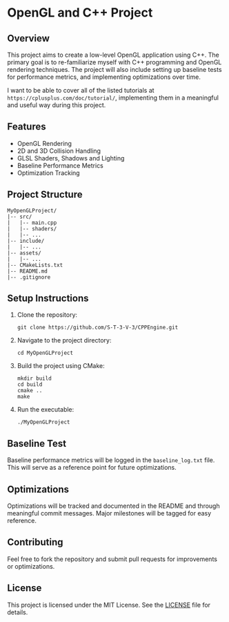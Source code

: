 # OpenGL and C++ Project

## Overview

This project aims to create a low-level OpenGL application using C++. The primary goal is to re-familiarize myself with C++ programming and OpenGL rendering techniques. The project will also include setting up baseline tests for performance metrics, and implementing optimizations over time.

I want to be able to cover all of the listed tutorials at `https://cplusplus.com/doc/tutorial/`, implementing them in a meaningful and useful way during this project.

## Features

- OpenGL Rendering
- 2D and 3D Collision Handling
- GLSL Shaders, Shadows and Lighting
- Baseline Performance Metrics
- Optimization Tracking

## Project Structure

```
MyOpenGLProject/
|-- src/
|   |-- main.cpp
|   |-- shaders/
|   |-- ...
|-- include/
|   |-- ...
|-- assets/
|   |-- ...
|-- CMakeLists.txt
|-- README.md
|-- .gitignore
```

## Setup Instructions

1. Clone the repository:
   ```
   git clone https://github.com/S-T-3-V-3/CPPEngine.git
   ```

2. Navigate to the project directory:
   ```
   cd MyOpenGLProject
   ```

3. Build the project using CMake:
   ```
   mkdir build
   cd build
   cmake ..
   make
   ```

4. Run the executable:
   ```
   ./MyOpenGLProject
   ```
   
## Baseline Test

Baseline performance metrics will be logged in the `baseline_log.txt` file. This will serve as a reference point for future optimizations.

## Optimizations

Optimizations will be tracked and documented in the README and through meaningful commit messages. Major milestones will be tagged for easy reference.

## Contributing

Feel free to fork the repository and submit pull requests for improvements or optimizations.

## License

This project is licensed under the MIT License. See the [LICENSE](LICENSE) file for details.
